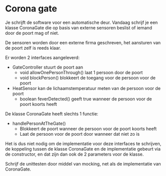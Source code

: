 # Corona gate

Je schrijft de software voor een automatische deur. 
Vandaag schrijf je een klasse CoronaGate die op basis van externe sensoren beslist of iemand
door de poort mag of niet.

De sensoren worden door een externe firma geschreven, het aansturen van de poort zelf is reeds klaar.

Er worden 2 interfaces aangeleverd:
- GateController stuurt de poort aan
  - void allowOnePersonThrough() laat 1 persoon door de poort
  - void blockPerson() blokkeert de toegang voor de persoon voor de poort
- HeatSensor kan de lichaamstemperatuur meten van de persoon voor de poort
  - boolean feverDetected() geeft true wanneer de persoon voor de poort koorts heeft

De klasse CoronaGate heeft slechts 1 functie:
- handlePersonAtTheGate()
  - Blokkeert de poort wanneer de persoon voor de poort koorts heeft
  - Laat de persoon voor de poort door wanneer dat niet zo is

Het is dus niet nodig om de implementatie voor deze interfaces te schrijven, de koppeling tussen de klasse
CoronaGate en de implementatie gebeurt via de constructor, en dat zijn dan ook de 2 parameters voor de klasse.

Schrijf de unittesten door middel van mocking, net als de implementatie van CoronaGate.